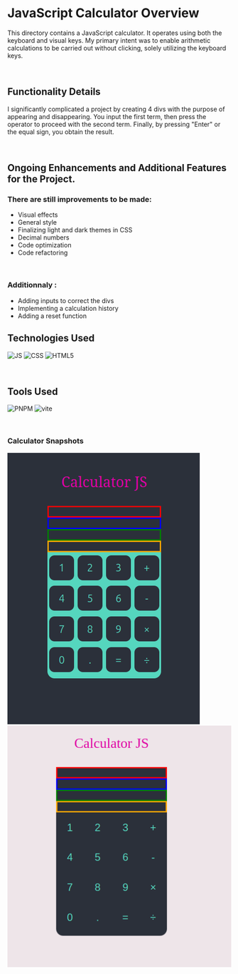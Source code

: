 # JavaScript Calculator Overview

This directory contains a JavaScript calculator. It operates using both the keyboard and visual keys. My primary intent was to enable arithmetic calculations to be carried out without clicking, solely utilizing the keyboard keys.

<br />

## Functionality Details

I significantly complicated a project by creating 4 divs with the purpose of appearing and disappearing. You input the first term, then press the operator to proceed with the second term. Finally, by pressing "Enter" or the equal sign, you obtain the result.

<br />

## Ongoing Enhancements and Additional Features for the Project.

### There are still improvements to be made:

- Visual effects
- General style
- Finalizing light and dark themes in CSS
- Decimal numbers
- Code optimization
- Code refactoring

<br />

### Additionnaly :

- Adding inputs to correct the divs
- Implementing a calculation history
- Adding a reset function

## Technologies Used

<img height="30px" src="https://img.shields.io/badge/JavaScript-323330?style=for-the-badge&logo=javascript&logoColor=F7DF1E" alt="JS" title="JS"/> <img height="30px" src="https://img.shields.io/badge/CSS3-1572B6?style=for-the-badge&logo=css3&logoColor=white" alt="CSS" title="CSS"/> <img height="30px" src="https://img.shields.io/badge/HTML5-E34F26?style=for-the-badge&logo=html5&logoColor=white" alt="HTML5" title="HTML5"/>

<br />

## Tools Used

<img height="30px" src="https://img.shields.io/badge/pnpm-yellow?style=for-the-badge&logo=pnpm&logoColor=white" alt="PNPM" title="PNPM"/> <img height="30px" src="https://img.shields.io/badge/Vite-B73BFE?style=for-the-badge&logo=vite&logoColor=FFD62E" alt="vite" title="vite"/>

<br />

### Calculator Snapshots

![Screenshot 1](/src/assets/images/Capture%20d’écran%20du%202023-11-08%2014-52-57.png) ![Screenshot 2](/src/assets/images/Capture%20d’écran%20du%202023-11-08%2014-53-34.png)
